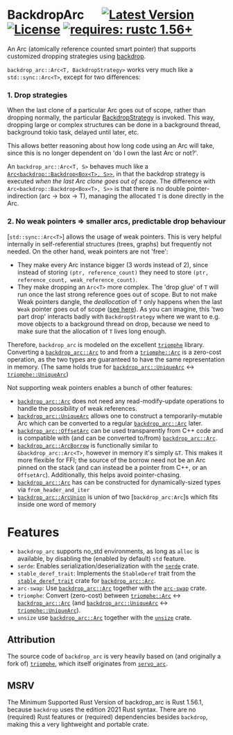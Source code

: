 # BackdropArc &emsp; [![Latest Version]][crates.io] [![License]][license path] [![requires: rustc 1.56+]][Rust 1.56.1]

[Latest Version]: https://img.shields.io/crates/v/backdrop_arc.svg
[crates.io]: https://crates.io/crates/backdrop_arc
[License]: https://img.shields.io/badge/license-MIT-blue.svg
[license path]: https://github.com/qqwy/rust-backdrop_arc/blob/main/LICENSE
[requires: rustc 1.56+]: https://img.shields.io/badge/rustc-1.56+-lightgray.svg
[Rust 1.56.1]: https://rust-lang.org/

An Arc (atomically reference counted smart pointer) that supports customized dropping strategies using [backdrop](https://crates.io/crates/backdrop).

`backdrop_arc::Arc<T, BackdropStrategy>` works very much like a `std::sync::Arc<T>`, except for two differences:

### 1. Drop strategies

When the last clone of a particular Arc goes out of scope, rather than dropping normally, the particular [BackdropStrategy](https://docs.rs/backdrop/latest/backdrop/trait.BackdropStrategy.html) is invoked. This way, dropping large or complex structures can be done in a background thread, background tokio task, delayed until later, etc.

This allows better reasoning about how long code using an Arc will take, since this is no longer dependent on 'do I own the last Arc or not?'.

An `backdrop_arc::Arc<T, S>` behaves much like a [`Arc<backdrop::Backdrop<Box<T>, S>>`](https://docs.rs/backdrop/latest/backdrop/struct.Backdrop.html#the-problem-with-arc),
in that the backdrop strategy is executed _when the last Arc clone goes out of scope_.
The difference with `Arc<backdrop::Backdrop<Box<T>, S>>` is that there is no double pointer-indirection (arc -> box -> T), managing the allocated `T` is done directly in the Arc.

[`backdrop_arc::Arc`]: <https://docs.rs/backdrop_arc/latest/backdrop_arc/struct.Arc.html>

### 2. No weak pointers => smaller arcs, predictable drop behaviour

[`std::sync::Arc<T>`] allows the usage of weak pointers. This is very helpful internally in self-referential structures (trees, graphs) but frequently not needed.
On the other hand, weak pointers are not 'free':
- They make every Arc instance bigger (3 words instead of 2), since instead of storing `(ptr, reference_count)` they need to store `(ptr, reference_count, weak_reference_count)`.
- They make dropping an `Arc<T>` more complex. The 'drop glue' of `T` will run once the last strong reference goes out of scope. But to not make Weak pointers dangle, the _deallocation_ of `T` only happens when the last `Weak` pointer goes out of scope ([see here](https://doc.rust-lang.org/std/sync/struct.Arc.html#breaking-cycles-with-weak)). As you can imagine, this 'two part drop' interacts badly with `BackdropStrategy` where we want to e.g. move objects to a background thread on drop, because we need to make sure that the allocation of `T` lives long enough.

Therefore, `backdrop_arc` is modeled on the excellent [`triomphe`](https://crates.io/crates/triomphe) library.
Converting a [`backdrop_arc::Arc`] to and from a [`triomphe::Arc`] is a zero-cost operation, as the two types are guaranteed to have the same representation in memory.
(The same holds true for [`backdrop_arc::UniqueArc`] <-> [`triomphe::UniqueArc`])

Not supporting weak pointers enables a bunch of other features:
- [`backdrop_arc::Arc`] does not need any read-modify-update operations to handle the possibility of weak references.
- [`backdrop_arc::UniqueArc`] allows one to construct a temporarily-mutable Arc which can be converted to a regular [`backdrop_arc::Arc`] later.
- [`backdrop_arc::OffsetArc`] can be used transparently from C++ code and is compatible with (and can be converted to/from) [`backdrop_arc::Arc`].
- [`backdrop_arc::ArcBorrow`] is functionally similar to `&backdrop_arc::Arc<T>`, however in memory it's simply `&T`. This makes it more flexible for FFI; the source of the borrow need not be an Arc pinned on the stack (and can instead be a pointer from C++, or an `OffsetArc`). Additionally, this helps avoid pointer-chasing.
- [`backdrop_arc::Arc`] has can be constructed for dynamically-sized types via `from_header_and_iter`
- [`backdrop_arc::ArcUnion`] is union of two [`backdrop_arc:Arc`]s which fits inside one word of memory

[`std::sync::Arc`]: <https://doc.rust-lang.org/std/sync/struct.Arc.html>
[`backdrop_arc::Arc`]: <https://docs.rs/backdrop_arc/latest/backdrop_arc/struct.Arc.html>
[`backdrop_arc::UniqueArc`]: <https://docs.rs/backdrop_arc/latest/backdrop_arc/struct.UniqueArc.html>
[`backdrop_arc::ArcBorrow`]: <https://docs.rs/backdrop_arc/latest/backdrop_arc/struct.ArcBorrow.html>
[`backdrop_arc::ArcUnion`]: <https://docs.rs/backdrop_arc/latest/backdrop_arc/struct.ArcUnion.html>
[`backdrop_arc::OffsetArc`]: <https://docs.rs/backdrop_arc/latest/backdrop_arc/struct.OffsetArc.html>
[`triomphe::Arc`]: <https://docs.rs/triomphe/latest/triomphe/struct.Arc.html>
[`triomphe::UniqueArc`]: <https://docs.rs/triomphe/latest/triomphe/struct.UniqueArc.html>

# Features

- `backdrop_arc` supports no_std environments, as long as `alloc` is available, by disabling the (enabled by default) `std` feature.
- `serde`: Enables serialization/deserialization with the [`serde`](https://crates.io/crates/serde) crate.
- `stable_deref_trait`: Implements the `StableDeref` trait from the [`stable_deref_trait`](https://crates.io/crates/stable_deref_trait) crate for [`backdrop_arc::Arc`].
- `arc-swap`: Use [`backdrop_arc::Arc`] together with the [`arc-swap`](https://crates.io/crates/arc-swap) crate.
- `triomphe`: Convert (zero-cost) between [`triomphe::Arc`] <-> [`backdrop_arc::Arc`] (and [`backdrop_arc::UniqueArc`] <-> [`triomphe::UniqueArc`]).
- `unsize` use [`backdrop_arc::Arc`] together with the [`unsize`](https://crates.io/crates/unsize) crate.

[`triomphe::Arc`]: <https://docs.rs/triomphe/latest/triomphe/struct.Arc.html>
[`triomphe::UniqueArc`]: <https://docs.rs/triomphe/latest/triomphe/struct.UniqueArc.html>


## Attribution

The source code of `backdrop_arc` is very heavily based on (and originally a fork of) [`triomphe`](https://crates.io/crates/triomphe),
which itself originates from [`servo_arc`](https://crates.io/crates/servo_arc).

## MSRV

The Minimum Supported Rust Version of backdrop_arc is Rust 1.56.1, because `backdrop` uses the edition 2021 Rust syntax.
There are no (required) Rust features or (required) dependencies besides `backdrop`, making this a very lightweight and portable crate.
